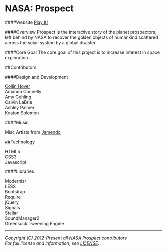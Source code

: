 NASA: Prospect
========

####Website
[Play It!](http://nasaprospect.com/ "NASA: Prospect")

####Overview
Prospect is the interactive story of the planet prospectors, left behind by NASA to recover the golden objects of humankind scattered across the solar-system by a global disaster.  

####Core Goal
The core goal of this project is to increase interest in space exploration.

##Contributors

####Design and Development

[Collin Hover](http://collinhover.com "Collin Hover")  
Amanda Connelly  
Amy Gehling  
Calvin LaBrie  
Ashley Palmer  
Keaton Solomon  

####Music
  
Misc Artists from [Jamendo](http://jamendo.com/)
  
##Technology
  
HTML5  
CSS3  
Javascript  

####Libraries
 
Modernizr  
LESS  
Bootstrap  
Require  
jQuery  
Signals  
Stellar  
SoundManager2  
Greensock Tweening Engine  

---
  
*Copyright (C) 2012-Present all NASA Prospect contributors*  
*For full license and information, see [LICENSE](https://github.com/collinhover/nasaprospect/blob/master/LICENSE).*